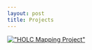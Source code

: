 ```yaml
---
layout: post
title: Projects
---
```



[!["HOLC Mapping Project"](https://raw.githubusercontent.com/snmarkley1/snmarkley1.github.io/master/Projects/HOLC_tile.jpg)][1]

[1]: /Projects/HOLC.md

